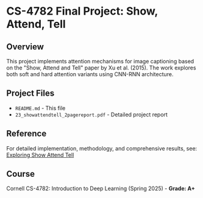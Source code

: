 # CS-4782 Final Project: Show, Attend, Tell

## Overview

This project implements attention mechanisms for image captioning based on the "Show, Attend and Tell" paper by Xu et al. (2015). The work explores both soft and hard attention variants using CNN-RNN architecture.

## Project Files

- `README.md` - This file
- `23_showattendtell_2pagereport.pdf` - Detailed project report

## Reference

For detailed implementation, methodology, and comprehensive results, see: [Exploring Show Attend Tell](https://github.com/srkvatsa/exploring-show-attend-tell)

## Course

Cornell CS-4782: Introduction to Deep Learning (Spring 2025) - **Grade: A+**

